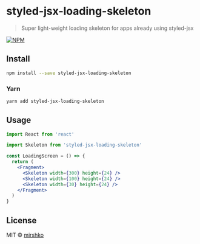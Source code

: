 # styled-jsx-loading-skeleton

> Super light-weight loading skeleton for apps already using styled-jsx

[![NPM](https://img.shields.io/npm/v/styled-jsx-loading-skeleton.svg)](https://www.npmjs.com/package/styled-jsx-loading-skeleton)

## Install

```bash
npm install --save styled-jsx-loading-skeleton
```

### Yarn

```bash
yarn add styled-jsx-loading-skeleton
```

## Usage

```jsx
import React from 'react'

import Skeleton from 'styled-jsx-loading-skeleton'

const LoadingScreen = () => {
  return (
    <Fragment>
      <Skeleton width={300} height={24} />
      <Skeleton width={100} height={24} />
      <Skeleton width={30} height={24} />
    </Fragment>
  )
}
```

## License

MIT © [mirshko](https://github.com/mirshko)
